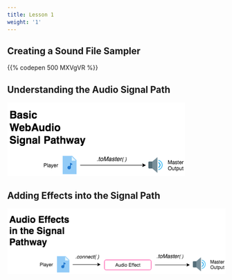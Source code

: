 ```yaml
---
title: Lesson 1
weight: '1'
---
```

## Creating a Sound File Sampler

{{% codepen 500 MXVgVR %}}

## Understanding the Audio Signal Path

![](/static/images/uploads/signal_pathway_basic_diagram.png)





## Adding Effects into the Signal Path

![](/static/images/uploads/signal_pathway_effects_diagram.png)
